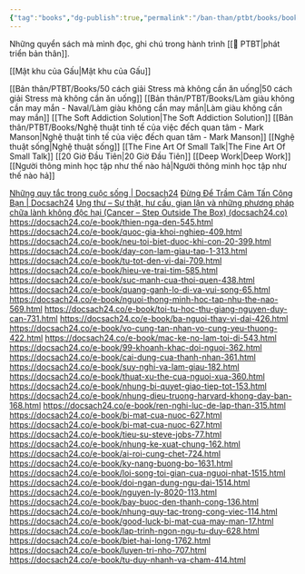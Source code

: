 ```yaml
---
{"tag":"books","dg-publish":true,"permalink":"/ban-than/ptbt/books/books/","dgPassFrontmatter":true}
---
```


Những quyển sách mà mình đọc, ghi chú trong hành trình [[💎 PTBT\|phát triển bản thân]].

[[Mật khu của Gấu\|Mật khu của Gấu]]

[[Bản thân/PTBT/Books/50 cách giải Stress mà không cần ăn uống\|50 cách giải Stress mà không cần ăn uống]] 
[[Bản thân/PTBT/Books/Làm giàu không cần may mắn - Naval/Làm giàu không cần may mắn\|Làm giàu không cần may mắn]] 
[[The Soft Addiction Solution\|The Soft Addiction Solution]]
[[Bản thân/PTBT/Books/Nghệ thuật tinh tế của việc đếch quan tâm - Mark Manson\|Nghệ thuật tinh tế của việc đếch quan tâm - Mark Manson]]
[[Nghệ thuật sống\|Nghệ thuật sống]]
[[The Fine Art Of Small Talk\|The Fine Art Of Small Talk]]
[[20 Giờ Đầu Tiên\|20 Giờ Đầu Tiên]]
[[Deep Work\|Deep Work]]
[[Người thông minh học tập như thế nào hả\|Người thông minh học tập như thế nào hả]]

[Những quy tắc trong cuộc sống | Docsach24](https://docsach24.co/e-book/nhung-quy-tac-trong-cuoc-song-3928.html)
[Đừng Để Trầm Cảm Tấn Công Bạn | Docsach24](https://docsach24.co/e-book/dung-de-tram-cam-tan-cong-ban-2023.html)
[Ung thư – Sự thật, hư cấu, gian lận và những phương pháp chữa lành không độc hại (Cancer – Step Outside The Box) (docsach24.co)](https://docsach24.co/e-book/ung-thu-su-that-hu-cau-gian-lan-va-nhung-phuong-phap-chua-lanh-khong-doc-hai-cancer-step-outside-the-box-2022.html)
https://docsach24.co/e-book/thien-nga-den-545.html
https://docsach24.co/e-book/quoc-gia-khoi-nghiep-409.html
https://docsach24.co/e-book/neu-toi-biet-duoc-khi-con-20-399.html
https://docsach24.co/e-book/day-con-lam-giau-tap-1-313.html
https://docsach24.co/e-book/tu-tot-den-vi-dai-709.html
https://docsach24.co/e-book/hieu-ve-trai-tim-585.html
https://docsach24.co/e-book/suc-manh-cua-thoi-quen-438.html
https://docsach24.co/e-book/quang-ganh-lo-di-va-vui-song-65.html
https://docsach24.co/e-book/nguoi-thong-minh-hoc-tap-nhu-the-nao-569.html
https://docsach24.co/e-book/toi-tu-hoc-thu-giang-nguyen-duy-can-731.html
https://docsach24.co/e-book/ba-nguoi-thay-vi-dai-426.html
https://docsach24.co/e-book/vo-cung-tan-nhan-vo-cung-yeu-thuong-422.html
https://docsach24.co/e-book/mac-ke-no-lam-toi-di-543.html
https://docsach24.co/e-book/99-khoanh-khac-doi-nguoi-362.html
https://docsach24.co/e-book/cai-dung-cua-thanh-nhan-361.html
https://docsach24.co/e-book/suy-nghi-va-lam-giau-182.html
https://docsach24.co/e-book/thuat-xu-the-cua-nguoi-xua-360.html
https://docsach24.co/e-book/nhung-bi-quyet-giao-tiep-tot-153.html
https://docsach24.co/e-book/nhung-dieu-truong-harvard-khong-day-ban-168.html
https://docsach24.co/e-book/ren-nghi-luc-de-lap-than-315.html
https://docsach24.co/e-book/bi-mat-cua-nuoc-627.html
https://docsach24.co/e-book/bi-mat-cua-nuoc-627.html
https://docsach24.co/e-book/tieu-su-steve-jobs-77.html
https://docsach24.co/e-book/nhung-ke-xuat-chung-162.html
https://docsach24.co/e-book/ai-roi-cung-chet-724.html
https://docsach24.co/e-book/ky-nang-buong-bo-1631.html
https://docsach24.co/e-book/loi-song-toi-gian-cua-nguoi-nhat-1515.html
https://docsach24.co/e-book/doi-ngan-dung-ngu-dai-1514.html
https://docsach24.co/e-book/nguyen-ly-8020-113.html
https://docsach24.co/e-book/bay-buoc-den-thanh-cong-136.html
https://docsach24.co/e-book/nhung-quy-tac-trong-cong-viec-114.html
https://docsach24.co/e-book/good-luck-bi-mat-cua-may-man-17.html
https://docsach24.co/e-book/lap-trinh-ngon-ngu-tu-duy-628.html
https://docsach24.co/e-book/biet-hai-long-1762.html
https://docsach24.co/e-book/luyen-tri-nho-707.html
https://docsach24.co/e-book/tu-duy-nhanh-va-cham-414.html
